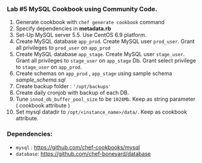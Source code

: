 ### Lab #5 MySQL Cookbook using Community Code.
1. Generate cookbook with `chef generate cookbook` command
2. Specify dependencies in **metadata.rb**
3. Set-Up MySQL server 5.5. Use CentOS 6.9 platform.
4. Create MySQL database `app_prod`. Create MySQL user `prod_user`. Grant all privileges to `prod_user` on `app_prod`
5. Create MySQL database `app_stage`. Create MySQL user `stage_user`. Grant all privileges to `stage_user` on `app_stage` Db. Grant select privilege to `stage_user` on `app_prod`.
6. Create schemas on `app_prod` , `app_stage` using sample schema *sample_schema.sql*
7. Create backup folder : `'/opt/backups'`
8. Create daily cronjob with backup of each DB.
9. Tune `innod_db_buffer_pool_size` to be `1024Mb`. Keep as string parameter ( cookbook attribute )
10. Set mysql datadir to `/opt/<instance_name>/data/`. Keep as cookbook attribute.


### Dependencies:
* `mysql` : https://github.com/chef-cookbooks/mysql
* `database`: https://github.com/chef-boneyard/database
